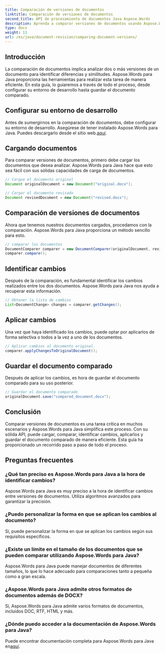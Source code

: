 ```yaml
---
title: Comparación de versiones de documentos
linktitle: Comparación de versiones de documentos
second_title: API de procesamiento de documentos Java Aspose.Words
description: Aprenda a comparar versiones de documentos usando Aspose.Words para Java. Guía paso a paso para un control de versiones eficiente.
type: docs
weight: 11
url: /es/java/document-revision/comparing-document-versions/
---
```


## Introducción

La comparación de documentos implica analizar dos o más versiones de un documento para identificar diferencias y similitudes. Aspose.Words para Java proporciona las herramientas para realizar esta tarea de manera eficiente. En esta guía, lo guiaremos a través de todo el proceso, desde configurar su entorno de desarrollo hasta guardar el documento comparado.

## Configurar su entorno de desarrollo

Antes de sumergirnos en la comparación de documentos, debe configurar su entorno de desarrollo. Asegúrese de tener instalado Aspose.Words para Java. Puedes descargarlo desde el sitio web.[aquí](https://releases.aspose.com/words/java/).

## Cargando documentos

Para comparar versiones de documentos, primero debe cargar los documentos que desea analizar. Aspose.Words para Java hace que esto sea fácil con sus sólidas capacidades de carga de documentos.

```java
// Cargue el documento original
Document originalDocument = new Document("original.docx");

// Cargar el documento revisado
Document revisedDocument = new Document("revised.docx");
```

## Comparación de versiones de documentos

Ahora que tenemos nuestros documentos cargados, procedamos con la comparación. Aspose.Words para Java proporciona un método sencillo para esto.

```java
// comparar los documentos
DocumentComparer comparer = new DocumentComparer(originalDocument, revisedDocument);
comparer.compare();
```

## Identificar cambios

Después de la comparación, es fundamental identificar los cambios realizados entre los dos documentos. Aspose.Words para Java nos ayuda a recuperar esta información.

```java
// Obtener la lista de cambios
List<DocumentChange> changes = comparer.getChanges();
```

## Aplicar cambios

Una vez que haya identificado los cambios, puede optar por aplicarlos de forma selectiva o todos a la vez a uno de los documentos.

```java
// Aplicar cambios al documento original.
comparer.applyChangesToOriginalDocument();
```

## Guardar el documento comparado

Después de aplicar los cambios, es hora de guardar el documento comparado para su uso posterior.

```java
// Guardar el documento comparado
originalDocument.save("compared_document.docx");
```

## Conclusión

Comparar versiones de documentos es una tarea crítica en muchos escenarios y Aspose.Words para Java simplifica este proceso. Con su sólida API, puede cargar, comparar, identificar cambios, aplicarlos y guardar el documento comparado de manera eficiente. Esta guía ha proporcionado un recorrido paso a paso de todo el proceso.

## Preguntas frecuentes

### ¿Qué tan preciso es Aspose.Words para Java a la hora de identificar cambios?

Aspose.Words para Java es muy preciso a la hora de identificar cambios entre versiones de documentos. Utiliza algoritmos avanzados para garantizar la precisión.

### ¿Puedo personalizar la forma en que se aplican los cambios al documento?

Sí, puede personalizar la forma en que se aplican los cambios según sus requisitos específicos.

### ¿Existe un límite en el tamaño de los documentos que se pueden comparar utilizando Aspose.Words para Java?

Aspose.Words para Java puede manejar documentos de diferentes tamaños, lo que lo hace adecuado para comparaciones tanto a pequeña como a gran escala.

### ¿Aspose.Words para Java admite otros formatos de documentos además de DOCX?

Sí, Aspose.Words para Java admite varios formatos de documentos, incluidos DOC, RTF, HTML y más.

### ¿Dónde puedo acceder a la documentación de Aspose.Words para Java?

Puede encontrar documentación completa para Aspose.Words para Java en[aquí](https://reference.aspose.com/words/java/).